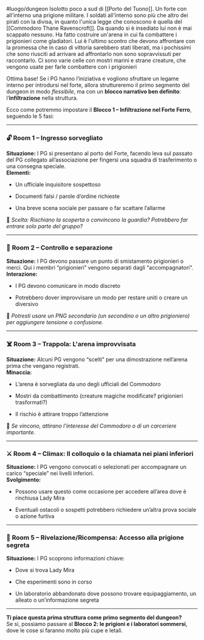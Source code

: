 #luogo/dungeon
Isolotto poco a sud di [[Porto del Tuono]]. 
Un forte con all'interno una prigione militare.
I soldati all'interno sono più che altro dei pirati con la divisa, in quanto l'unica legge che conoscono è quella del [[Commodoro Thane Ravenscroft]].
Da quando si è insediato lui non è mai scappato nessuno.
Ha fatto costruire un'arena in cui fa combattere i prigionieri come gladiatori. Lui è l'ultimo scontro che devono affrontare con la promessa che in caso di vittoria sarebbero stati liberati, ma i pochissimi che sono riusciti ad arrivare ad affrontarlo non sono sopravvissuti per raccontarlo.
Ci sono varie celle con mostri marini e strane creature, che vengono usate per farle combattere con i prigionieri


Ottima base! Se i PG hanno l’iniziativa e vogliono sfruttare un legame interno per introdursi nel forte, allora struttureremo il primo segmento del dungeon in modo _flessibile_, ma con un **blocco narrativo ben definito**: l’**infiltrazione** nella struttura.

Ecco come potremmo impostare il **Blocco 1 – Infiltrazione nel Forte Ferro**, seguendo le 5 fasi:

---

### 🔓 **Room 1 – Ingresso sorvegliato**

**Situazione:** I PG si presentano al porto del Forte, facendo leva sul passato del PG collegato all’associazione per fingersi una squadra di trasferimento o una consegna speciale.  
**Elementi:**

- Un ufficiale inquisitore sospettoso
    
- Documenti falsi / parole d’ordine richieste
    
- Una breve scena sociale per passare o far scattare l’allarme
    

📌 _Scelta: Rischiano la scoperta o convincono la guardia? Potrebbero far entrare solo parte del gruppo?_

---

### 🧩 **Room 2 – Controllo e separazione**

**Situazione:** I PG devono passare un punto di smistamento prigionieri o merci. Qui i membri “prigionieri” vengono separati dagli “accompagnatori”.  
**Interazione:**

- I PG devono comunicare in modo discreto
    
- Potrebbero dover improvvisare un modo per restare uniti o creare un diversivo
    

📌 _Potresti usare un PNG secondario (un secondino o un altro prigioniero) per aggiungere tensione o confusione._

---

### ☠️ **Room 3 – Trappola: L'arena improvvisata**

**Situazione:** Alcuni PG vengono “scelti” per una dimostrazione nell’arena prima che vengano registrati.  
**Minaccia:**

- L’arena è sorvegliata da uno degli ufficiali del Commodoro
    
- Mostri da combattimento (creature magiche modificate? prigionieri trasformati?)
    
- Il rischio è attirare troppo l’attenzione
    

📌 _Se vincono, attirano l'interesse del Commodoro o di un carceriere importante._

---

### ⚔️ **Room 4 – Climax: Il colloquio o la chiamata nei piani inferiori**

**Situazione:** I PG vengono convocati o selezionati per accompagnare un carico “speciale” nei livelli inferiori.  
**Svolgimento:**

- Possono usare questo come occasione per accedere all’area dove è rinchiusa Lady Mira
    
- Eventuali ostacoli o sospetti potrebbero richiedere un’altra prova sociale o azione furtiva
    

---

### 🧠 **Room 5 – Rivelazione/Ricompensa: Accesso alla prigione segreta**

**Situazione:** I PG scoprono informazioni chiave:

- Dove si trova Lady Mira
    
- Che esperimenti sono in corso
    
- Un laboratorio abbandonato dove possono trovare equipaggiamento, un alleato o un’informazione segreta
    

---

**Ti piace questa prima struttura come primo segmento del dungeon?**  
Se sì, possiamo passare al **Blocco 2: le prigioni e i laboratori sommersi**, dove le cose si faranno molto più cupe e letali.